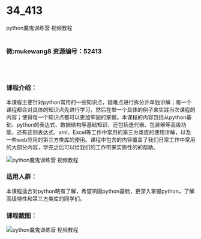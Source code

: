# 34_413
python魔鬼训练营 视频教程
<br/></br>
<h3>微:mukewang8 资源编号：52413</h3>
<br/></br>
<h3>课程介绍：</h3>
<p align="left">本课程主要针对<a title="查看与 python 相关的文章" target="_blank">python</a>常用的一些知识点，疑难点进行拆分并单独讲解；每一个课程都会对具体的知识点先进行学习，然后在举一个具体的例子来实践当次课程的内容；使得每一个知识点都可以更加牢固的掌握。本课程的内容包括从<a title="查看与 python 相关的文章" target="_blank">python</a>基础、python的表达式、数据结构等基础知识，还包括迭代器、包装器等高级功能，还有正则表达式、xml、<a class="relatedlink" target="_blank" rel="noopener">Excel</a>等工作中常用的第三方类库的使用讲解，以及一些web应用的第三方类库的使用。课程中包含的内容覆盖了我们日常工作中常用的大部分内容，学完之后可以给我们的工作带来实质性的的帮助。</p>
<p><img src="https://www.ko996.com/wp-content/uploads/img/2018/02/2-30-300x180.png" alt="python魔鬼训练营 视频教程"></p>
<h3>适用人群：</h3>
<p align="left">本课程适合对python略有了解，希望巩固python基础，更深入掌握python，了解高级特性和第三方类库的同学们。</p>
<h3>课程截图：</h3>
<p><img src="https://www.ko996.com/wp-content/uploads/img/2018/02/3-14-300x203.png" alt="python魔鬼训练营 视频教程"></p>
